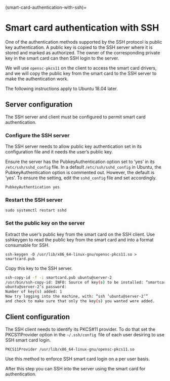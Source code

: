 (smart-card-authentication-with-ssh)=
# Smart card authentication with SSH


One of the authentication methods supported by the SSH protocol is public key authentication. A public key is copied to the SSH server where it is stored and marked as authorized. The owner of the corresponding private key in the smart card can then SSH login to the server.

We will use `opensc-pkcs11` on the client to access the smart card drivers, and we will copy the public key from the smart card to the SSH server to make the authentication work.

The following instructions apply to Ubuntu 18.04 later.

## Server configuration
The SSH server and client must be configured to permit smart card authentication.

### Configure the SSH server
The SSH server needs to allow public key authentication set in its configuration file and it needs the user’s public key.

Ensure the server has the PubkeyAuthentication option set to ‘yes’ in its `/etc/ssh/sshd_config` file. In a default `/etc/ssh/sshd_config` in Ubuntu, the
PubkeyAuthentication option is commented out. However, the default is ‘yes’. To ensure the setting, edit the `sshd_config` file and set accordingly.

```
PubkeyAuthentication yes
```

### Restart the SSH server

```
sudo systemctl restart sshd
```

### Set the public key on the server

Extract the user’s public key from the smart card on the SSH client. Use sshkeygen to read the public key from the smart card and into a format consumable
for SSH.

```
ssh-keygen -D /usr/lib/x86_64-linux-gnu/opensc-pkcs11.so > smartcard.pub
```

Copy this key to the SSH server.

```bash
ssh-copy-id -f -i smartcard.pub ubuntu@server-2
/usr/bin/ssh-copy-id: INFO: Source of key(s) to be installed: “smartcard.pub”
ubuntu@server-2’s password:
Number of key(s) added: 1
Now try logging into the machine, with: “ssh ‘ubuntu@server-2’”
and check to make sure that only the key(s) you wanted were added.
```

## Client configuration

The SSH client needs to identify its PKCS#11 provider.  To do that set the PKCS11Provider option in the `~/.ssh/config `file of each user desiring to use SSH smart card login.

```
PKCS11Provider /usr/lib/x86_64-linux-gnu/opensc-pkcs11.so
```

Use this method to enforce SSH smart card login on a per user basis.

After this step you can SSH into the server using the smart card for authentication.
